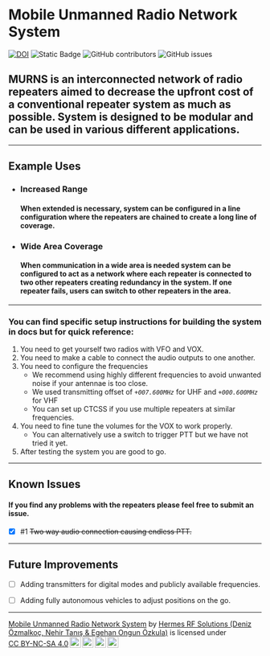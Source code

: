 # Mobile Unmanned Radio Network System
[![DOI](https://zenodo.org/badge/DOI/10.5281/zenodo.10392593.svg)](https://doi.org/10.5281/zenodo.10392593)
![Static Badge](https://img.shields.io/badge/License-CC_BY--NC--SA%204.0-green?style=for-the-badge&logo=creativecommons&logoColor=green) ![GitHub contributors](https://img.shields.io/github/contributors/TA-Hermes/MURNS?style=for-the-badge) ![GitHub issues](https://img.shields.io/github/issues/TA-Hermes/MURNS?style=for-the-badge&color=red)


## MURNS is an interconnected network of radio repeaters aimed to decrease the upfront cost of a conventional repeater system as much as possible. System is designed to be modular and can be used in various different applications.

---

## Example Uses
- ### Increased Range

	#### When extended is necessary, system can be configured in a line configuration where the repeaters are chained to create a long line of coverage.

>

- ### Wide Area Coverage

	#### When communication in a wide area is needed system can be configured to act as a network where each repeater is connected to two other repeaters creating redundancy in the system. If one repeater fails, users can switch to other repeaters in the area.

---

### You can find specific setup instructions for building the system in docs but for quick reference:

1. You need to get yourself two radios with VFO and VOX.
2. You need to make a cable to connect the audio outputs to one another.
3. You need to configure the frequencies 
	- We recommend using highly different frequencies to avoid unwanted noise if your antennae is too close.
	- We used transmitting offset of *`+007.600MHz`* for UHF and *`+000.600MHz`* for VHF
	- You can set up CTCSS if you use multiple repeaters at similar frequencies.
4. You need to fine tune the volumes for the VOX to work properly. 
	- You can alternatively use a switch to trigger PTT but we have not tried it yet. 
5. After testing the system you are good to go.

---

## Known Issues

#### If you find any problems with the repeaters please feel free to submit an issue.

- [x] \#1 ~~Two way audio connection causing endless PTT.~~
---
## Future Improvements
- [ ] Adding transmitters for digital modes and publicly available frequencies.

- [ ] Adding fully autonomous vehicles to adjust positions on the go.
---


<p xmlns:cc="http://creativecommons.org/ns#" xmlns:dct="http://purl.org/dc/terms/"><a property="dct:title" rel="cc:attributionURL" href="https://github.com/TA-Hermes/MURNS">Mobile Unmanned Radio Network System</a> by <a rel="cc:attributionURL dct:creator" property="cc:attributionName" href="https://github.com/TA-Hermes">Hermes RF Solutions (Deniz Özmalkoç, Nehir Tanış & Egehan Ongun Özkula)</a> is licensed under <a href="http://creativecommons.org/licenses/by-nc-sa/4.0/?ref=chooser-v1" target="_blank" rel="license noopener noreferrer" style="display:inline-block;">CC BY-NC-SA 4.0<img style="height:22px!important;margin-left:3px;vertical-align:text-bottom;" src="https://mirrors.creativecommons.org/presskit/icons/cc.svg?ref=chooser-v1"><img style="height:22px!important;margin-left:3px;vertical-align:text-bottom;" src="https://mirrors.creativecommons.org/presskit/icons/by.svg?ref=chooser-v1"><img style="height:22px!important;margin-left:3px;vertical-align:text-bottom;" src="https://mirrors.creativecommons.org/presskit/icons/nc.svg?ref=chooser-v1"><img style="height:22px!important;margin-left:3px;vertical-align:text-bottom;" src="https://mirrors.creativecommons.org/presskit/icons/sa.svg?ref=chooser-v1"></a></p>










